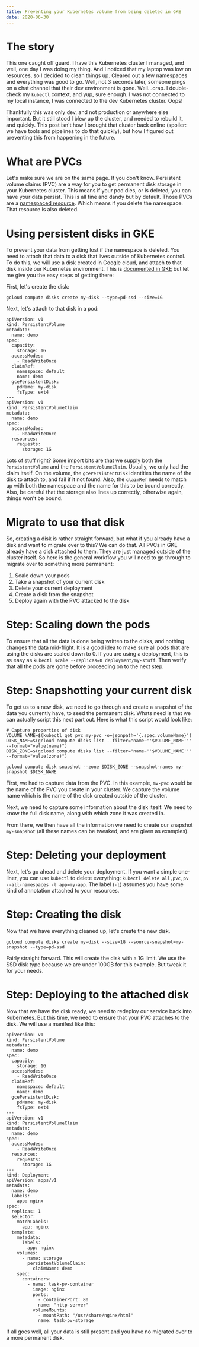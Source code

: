 ```yaml
---
title: Preventing your Kubernetes volume from being deleted in GKE
date: 2020-06-30
---
```


# The story

This one caught off guard. I have this Kubernetes cluster I managed, and well, one day I was doing my thing. And I noticed that my laptop was low on resources, so I decided to clean things up. Cleared out a few namespaces and everything was good to go. Well, not 3 seconds later, someone pings on a chat channel that their dev environment is gone. Well...crap. I double-check my `kubectl` context, and yup, sure enough. I was not connected to my local instance, I was connected to the dev Kubernetes cluster. Oops!

Thankfully this was only dev, and not production or anywhere else important. But it still stood I blew up the cluster, and needed to rebuild it, and quickly. This post isn't how I brought that cluster back online (spoiler: we have tools and pipelines to do that quickly), but how I figured out preventing this from happening in the future.

# What are PVCs

Let's make sure we are on the same page. If you don't know. Persistent volume claims (PVC) are a way for you to get permanent disk storage in your Kubernetes cluster. This means if your pod dies, or is deleted, you can have your data persist. This is all fine and dandy but by default. Those PVCs are a [namespaced resource](https://kubernetes.io/docs/concepts/overview/working-with-objects/namespaces/#not-all-objects-are-in-a-namespace). Which means if you delete the namespace. That resource is also deleted.

# Using persistent disks in GKE

To prevent your data from getting lost if the namespace is deleted. You need to attach that data to a disk that lives outside of Kubernetes control. To do this, we will use a disk created in Google cloud, and attach to that disk inside our Kubernetes environment. This is [documented in GKE](https://cloud.google.com/kubernetes-engine/docs/concepts/persistent-volumes) but let me give you the easy steps of getting there:

First, let's create the disk:

```
gcloud compute disks create my-disk --type=pd-ssd --size=1G
```

Next, let's attach to that disk in a pod:

```
apiVersion: v1
kind: PersistentVolume
metadata:
  name: demo
spec:
  capacity:
    storage: 1G
  accessModes:
    - ReadWriteOnce
  claimRef:
    namespace: default
    name: demo
  gcePersistentDisk:
    pdName: my-disk
    fsType: ext4
---
apiVersion: v1
kind: PersistentVolumeClaim
metadata:
  name: demo
spec:
  accessModes:
    - ReadWriteOnce
  resources:
    requests:
      storage: 1G
```

Lots of stuff right? Some import bits are that we supply both the `PersistentVolume` and the `PersistentVolumeClaim`. Usually, we only had the claim itself. On the volume, the `gcePersistentDisk` identities the name of the disk to attach to, and fail if it not found. Also, the `claimRef` needs to match up with both the namespace and the name for this to be bound correctly. Also, be careful that the storage also lines up correctly, otherwise again, things won't be bound.

# Migrate to use that disk

So, creating a disk is rather straight forward, but what if you already have a disk and want to migrate over to this? We can do that. All PVCs in GKE already have a disk attached to them. They are just managed outside of the cluster itself. So here is the general workflow you will need to go through to migrate over to something more permanent:

1. Scale down your pods
1. Take a snapshot of your current disk
1. Delete your current deployment
1. Create a disk from the snapshot
1. Deploy again with the PVC attacked to the disk

# Step: Scaling down the pods

To ensure that all the data is done being written to the disks, and nothing changes the data mid-flight. It is a good idea to make sure all pods that are using the disks are scaled down to 0. If you are using a deployment, this is as easy as `kubectl scale --replicas=0 deployment/my-stuff`. Then verify that all the pods are gone before proceeding on to the next step.

# Step: Snapshotting your current disk

To get us to a new disk, we need to go through and create a snapshot of the data you currently have, to seed the permanent disk. Whats need is that we can actually script this next part out. Here is what this script would look like:

```
# Capture properties of disk
VOLUME_NAME=$(kubectl get pvc my-pvc -o=jsonpath='{.spec.volumeName}')
DISK_NAME=$(gcloud compute disks list --filter="name~''$VOLUME_NAME''" --format="value(name)")
DISK_ZONE=$(gcloud compute disks list --filter="name~''$VOLUME_NAME''" --format="value(zone)")

gcloud compute disk snapshot --zone $DISK_ZONE --snapshot-names my-snapshot $DISK_NAME
```

First, we had to capture data from the PVC. In this example, `mv-pvc` would be the name of the PVC you create in your cluster. We capture the volume name which is the name of the disk created outside of the cluster.

Next, we need to capture some information about the disk itself. We need to know the full disk name, along with which zone it was created in.

From there, we then have all the information we need to create our snapshot `my-snapshot` (all these names can be tweaked, and are given as examples).

# Step: Deleting your deployment

Next, let's go ahead and delete your deployment. If you want a simple one-liner, you can use `kubectl` to delete everything: `kubectl delete all,pvc,pv --all-namespaces -l app=my-app`. The label (`-l`) assumes you have some kind of annotation attached to your resources.

# Step: Creating the disk

Now that we have everything cleaned up, let's create the new disk.

```
gcloud compute disks create my-disk --size=1G --source-snapshot=my-snapshot --type=pd-ssd
```

Fairly straight forward. This will create the disk with a 1G limit. We use the SSD disk type because we are under 100GB for this example. But tweak it for your needs.

# Step: Deploying to the attached disk

Now that we have the disk ready, we need to redeploy our service back into Kubernetes. But this time, we need to ensure that your PVC attaches to the disk. We will use a manifest like this:

```
apiVersion: v1
kind: PersistentVolume
metadata:
  name: demo
spec:
  capacity:
    storage: 1G
  accessModes:
    - ReadWriteOnce
  claimRef:
    namespace: default
    name: demo
  gcePersistentDisk:
    pdName: my-disk
    fsType: ext4
---
apiVersion: v1
kind: PersistentVolumeClaim
metadata:
  name: demo
spec:
  accessModes:
    - ReadWriteOnce
  resources:
    requests:
      storage: 1G
---
kind: Deployment
apiVersion: apps/v1
metadata:
  name: demo
  labels:
    app: nginx
spec:
  replicas: 1
  selector:
    matchLabels:
      app: nginx
  template:
    metadata:
      labels:
        app: nginx
    volumes:
      - name: storage
        persistentVolumeClaim:
          claimName: demo
    spec:
      containers:
        - name: task-pv-container
          image: nginx
          ports:
            - containerPort: 80
            name: "http-server"
          volumeMounts:
            - mountPath: "/usr/share/nginx/html"
            name: task-pv-storage
```

If all goes well, all your data is still present and you have no migrated over to a more permanent disk.
